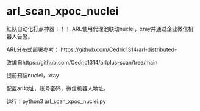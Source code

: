 # arl_scan_xpoc_nuclei
红队自动化打点神器！！！ ARL使用代理池联动nuclei，xray并通过企业微信机器人告警。

ARL分布式部署参考： https://github.com/Cedric1314/arl-distributed-

改编自https://github.com/Cedric1314/arlplus-scan/tree/main

提前预装nuclei，xray

配置arl地址，账号密码，微信机器人地址。

运行：python3 arl_scan_xpoc_nuclei.py

